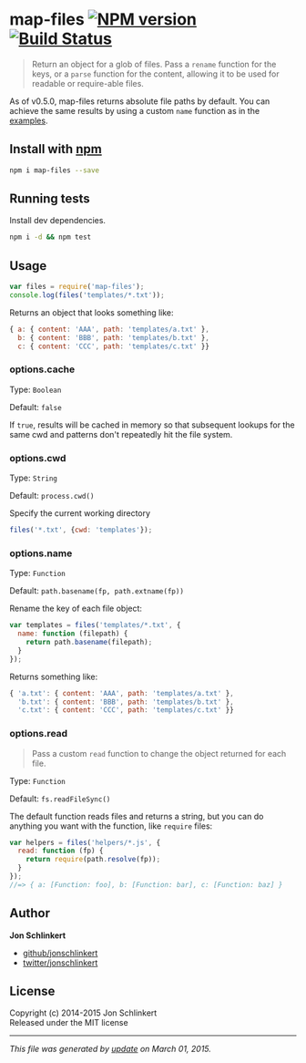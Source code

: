# map-files [![NPM version](https://badge.fury.io/js/map-files.svg)](http://badge.fury.io/js/map-files)  [![Build Status](https://travis-ci.org/jonschlinkert/map-files.svg)](https://travis-ci.org/jonschlinkert/map-files) 

> Return an object for a glob of files. Pass a `rename` function for the keys, or a `parse` function for the content, allowing it to be used for readable or require-able files.

As of v0.5.0, map-files returns absolute file paths by default. You can achieve the same results by using a custom `name` function as in the [examples](#options-name).

## Install with [npm](npmjs.org)

```bash
npm i map-files --save
```

## Running tests
Install dev dependencies.

```bash
npm i -d && npm test
```


## Usage

```js
var files = require('map-files');
console.log(files('templates/*.txt'));
```
Returns an object that looks something like:

```js
{ a: { content: 'AAA', path: 'templates/a.txt' },
  b: { content: 'BBB', path: 'templates/b.txt' },
  c: { content: 'CCC', path: 'templates/c.txt' }}
```

### options.cache

Type: `Boolean`

Default: `false`

If `true`, results will be cached in memory so that subsequent lookups for the same cwd and patterns don't repeatedly hit the file system.


### options.cwd

Type: `String`

Default: `process.cwd()`


Specify the current working directory

```js
files('*.txt', {cwd: 'templates'});
```

### options.name

Type: `Function`

Default: `path.basename(fp, path.extname(fp))`

Rename the key of each file object:

```js
var templates = files('templates/*.txt', {
  name: function (filepath) {
    return path.basename(filepath);
  }
});
```
Returns something like:

```js
{ 'a.txt': { content: 'AAA', path: 'templates/a.txt' },
  'b.txt': { content: 'BBB', path: 'templates/b.txt' },
  'c.txt': { content: 'CCC', path: 'templates/c.txt' }}
```


### options.read

> Pass a custom `read` function to change the object returned for each file.

Type: `Function`

Default: `fs.readFileSync()`

The default function reads files and returns a string, but you can do anything
you want with the function, like `require` files:

```js
var helpers = files('helpers/*.js', {
  read: function (fp) {
    return require(path.resolve(fp));
  }
});
//=> { a: [Function: foo], b: [Function: bar], c: [Function: baz] }
```


## Author

**Jon Schlinkert**
 
+ [github/jonschlinkert](https://github.com/jonschlinkert)
+ [twitter/jonschlinkert](http://twitter.com/jonschlinkert) 

## License
Copyright (c) 2014-2015 Jon Schlinkert  
Released under the MIT license

***

_This file was generated by [update](https://github.com/jonschlinkert/update) on March 01, 2015._

[globby]: https://github.com/sindresorhus/globby
